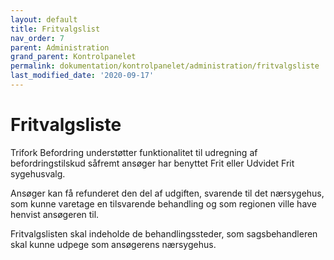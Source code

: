 ```yaml
---
layout: default
title: Fritvalgslist
nav_order: 7
parent: Administration
grand_parent: Kontrolpanelet
permalink: dokumentation/kontrolpanelet/administration/fritvalgsliste
last_modified_date: '2020-09-17'
---
```


# Fritvalgsliste

Trifork Befordring understøtter funktionalitet til udregning af befordringstilskud såfremt ansøger har benyttet Frit eller Udvidet Frit sygehusvalg.

Ansøger kan få refunderet den del af udgiften, svarende til det nærsygehus, som kunne varetage en tilsvarende behandling og som regionen ville have henvist ansøgeren til.

Fritvalgslisten skal indeholde de behandlingssteder, som sagsbehandleren skal kunne udpege som ansøgerens nærsygehus.
